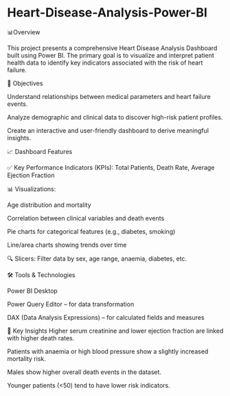 # Heart-Disease-Analysis-Power-BI

📊Overview

This project presents a comprehensive Heart Disease Analysis Dashboard built using Power BI. The primary goal is to visualize and interpret patient health data to identify key indicators associated with the risk of heart failure.


🎯 Objectives

Understand relationships between medical parameters and heart failure events.

Analyze demographic and clinical data to discover high-risk patient profiles.

Create an interactive and user-friendly dashboard to derive meaningful insights.


📈 Dashboard Features

✅ Key Performance Indicators (KPIs): Total Patients, Death Rate, Average Ejection Fraction

📊 Visualizations:

Age distribution and mortality

Correlation between clinical variables and death events

Pie charts for categorical features (e.g., diabetes, smoking)

Line/area charts showing trends over time

🔍 Slicers: Filter data by sex, age range, anaemia, diabetes, etc.


🛠 Tools & Technologies

Power BI Desktop

Power Query Editor – for data transformation

DAX (Data Analysis Expressions) – for calculated fields and measures


🧠 Key Insights
Higher serum creatinine and lower ejection fraction are linked with higher death rates.

Patients with anaemia or high blood pressure show a slightly increased mortality risk.

Males show higher overall death events in the dataset.

Younger patients (<50) tend to have lower risk indicators.



